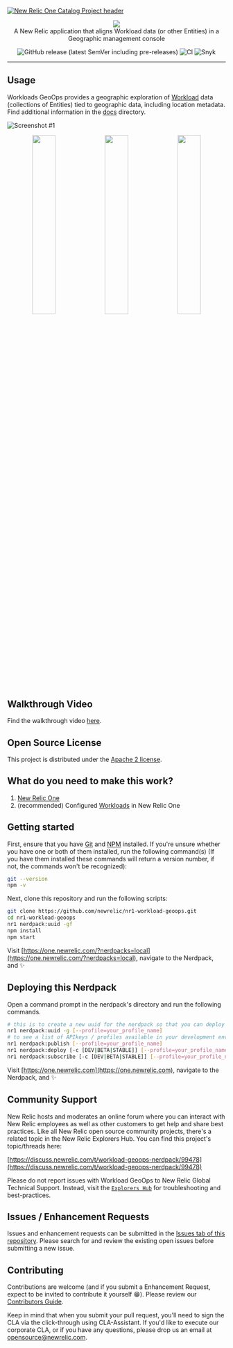 [![New Relic One Catalog Project header](https://github.com/newrelic/open-source-office/raw/master/examples/categories/images/New_Relic_One_Catalog_Project.png)](https://github.com/newrelic/open-source-office/blob/master/examples/categories/index.md#category-new-relic-one-catalog-project)

<p align="center">
	<img src="assets/documentation-images/docs-header.svg" />
    <br>
    A New Relic application that aligns Workload data (or other Entities) in a Geographic management console
</p>

<p align="center">
<img src="https://img.shields.io/github/v/release/newrelic/nr1-workload-geoops?include_prereleases&sort=semver" title="GitHub release (latest SemVer including pre-releases)">
<img src="https://github.com/newrelic/nr1-workload-geoops/workflows/CI/badge.svg" title="CI">
<img src="https://snyk.io/test/github/newrelic/nr1-workload-geoops" title="Snyk">
</p>

------

## Usage

Workloads GeoOps provides a geographic exploration of [Workload](https://docs.newrelic.com/docs/new-relic-one/use-new-relic-one/core-concepts/new-relic-one-workloads-isolate-resolve-incidents-faster) data (collections of Entities) tied to geographic data, including location metadata. Find additional information in the [docs](docs/documentation.md) directory.

![Screenshot #1](assets/screenshots/screenshot_01.png)
<p align="center">
<img src="assets/screenshots/screenshot_02.png" width="32.5%">
<img src="assets/screenshots/screenshot_03.png" width="32.5%">
<img src="assets/screenshots/screenshot_04.png" width="32.5%">
</p>

## Walkthrough Video

Find the walkthrough video [here](https://www.youtube.com/watch?v=fh0C553kA3c&feature=youtu.be).

## Open Source License

This project is distributed under the [Apache 2 license](LICENSE).

## What do you need to make this work?

1. [New Relic One](https://newrelic.com/platform)
2. (recommended) Configured [Workloads](https://docs.newrelic.com/docs/new-relic-one/use-new-relic-one/core-concepts/new-relic-one-workloads-isolate-resolve-incidents-faster) in New Relic One

## Getting started

First, ensure that you have [Git](https://git-scm.com/book/en/v2/Getting-Started-Installing-Git) and [NPM](https://www.npmjs.com/get-npm) installed. If you're unsure whether you have one or both of them installed, run the following command(s) (If you have them installed these commands will return a version number, if not, the commands won't be recognized):

```bash
git --version
npm -v
```

Next, clone this repository and run the following scripts:

```bash
git clone https://github.com/newrelic/nr1-workload-geoops.git
cd nr1-workload-geoops
nr1 nerdpack:uuid -gf
npm install
npm start
```

Visit [https://one.newrelic.com/?nerdpacks=local](https://one.newrelic.com/?nerdpacks=local), navigate to the Nerdpack, and :sparkles:

## Deploying this Nerdpack

Open a command prompt in the nerdpack's directory and run the following commands.

```bash
# this is to create a new uuid for the nerdpack so that you can deploy it to your account
nr1 nerdpack:uuid -g [--profile=your_profile_name]
# to see a list of APIkeys / profiles available in your development environment, run nr1 credentials:list
nr1 nerdpack:publish [--profile=your_profile_name]
nr1 nerdpack:deploy [-c [DEV|BETA|STABLE]] [--profile=your_profile_name]
nr1 nerdpack:subscribe [-c [DEV|BETA|STABLE]] [--profile=your_profile_name]
```

Visit [https://one.newrelic.com](https://one.newrelic.com), navigate to the Nerdpack, and :sparkles:

## Community Support

New Relic hosts and moderates an online forum where you can interact with New Relic employees as well as other customers to get help and share best practices. Like all New Relic open source community projects, there's a related topic in the New Relic Explorers Hub. You can find this project's topic/threads here:

[https://discuss.newrelic.com/t/workload-geoops-nerdpack/99478](https://discuss.newrelic.com/t/workload-geoops-nerdpack/99478)

Please do not report issues with Workload GeoOps to New Relic Global Technical Support. Instead, visit the [`Explorers Hub`](https://discuss.newrelic.com/t/workload-geoops-nerdpack/99478) for troubleshooting and best-practices.

## Issues / Enhancement Requests

Issues and enhancement requests can be submitted in the [Issues tab of this repository](../../issues). Please search for and review the existing open issues before submitting a new issue.

## Contributing

Contributions are welcome (and if you submit a Enhancement Request, expect to be invited to contribute it yourself :grin:). Please review our [Contributors Guide](CONTRIBUTING.md).

Keep in mind that when you submit your pull request, you'll need to sign the CLA via the click-through using CLA-Assistant. If you'd like to execute our corporate CLA, or if you have any questions, please drop us an email at opensource@newrelic.com.
